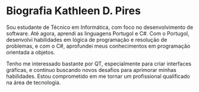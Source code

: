 # Biografia Kathleen D. Pires

Sou estudante de Técnico em Informática, com foco no desenvolvimento de software. Até agora, aprendi as linguagens Portugol e C#. Com o Portugol, desenvolvi habilidades em lógica de programação e resolução de problemas, e com o C#, aprofundei meus conhecimentos em programação orientada a objetos.

Tenho me interessado bastante por QT, especialmente para criar interfaces gráficas, e continuo buscando novos desafios para aprimorar minhas habilidades. Estou comprometido em me tornar um profissional qualificado na área de tecnologia.
